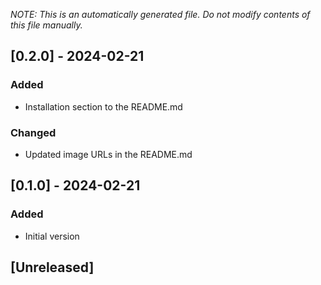 _NOTE: This is an automatically generated file. Do not modify contents of this file manually._

## [0.2.0] - 2024-02-21
### Added
- Installation section to the README.md

### Changed
- Updated image URLs in the README.md

## [0.1.0] - 2024-02-21
### Added
- Initial version

## [Unreleased]

